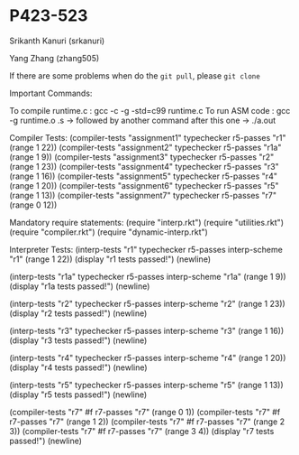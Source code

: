 # P423-523
Srikanth Kanuri (srkanuri)

Yang Zhang (zhang505)


If there are some problems when do the `git pull`, please `git clone`

Important Commands:

To compile runtime.c : gcc -c -g -std=c99 runtime.c
To run ASM code      : gcc -g runtime.o <filename>.s -> followed by another command after this one -> ./a.out

Compiler Tests:
(compiler-tests "assignment1" typechecker r5-passes "r1" (range 1 22))
(compiler-tests "assignment2" typechecker r5-passes "r1a" (range 1 9))
(compiler-tests "assignment3" typechecker r5-passes "r2" (range 1 23))
(compiler-tests "assignment4" typechecker r5-passes "r3" (range 1 16))
(compiler-tests "assignment5" typechecker r5-passes "r4" (range 1 20))
(compiler-tests "assignment6" typechecker r5-passes "r5" (range 1 13))
(compiler-tests "assignment7" typechecker r5-passes "r7" (range 0 12))

Mandatory require statements:
(require "interp.rkt")
(require "utilities.rkt")
(require "compiler.rkt")
(require "dynamic-interp.rkt")

Interpreter Tests:
(interp-tests "r1" typechecker r5-passes interp-scheme "r1" (range 1 22))
(display "r1 tests passed!") (newline)

(interp-tests "r1a" typechecker r5-passes interp-scheme "r1a" (range 1 9))
(display "r1a tests passed!") (newline)

(interp-tests "r2" typechecker r5-passes interp-scheme "r2" (range 1 23))
(display "r2 tests passed!") (newline)

(interp-tests "r3" typechecker r5-passes interp-scheme "r3" (range 1 16))
(display "r3 tests passed!") (newline)

(interp-tests "r4" typechecker r5-passes interp-scheme "r4" (range 1 20))
(display "r4 tests passed!") (newline)

(interp-tests "r5" typechecker r5-passes interp-scheme "r5" (range 1 13))
(display "r5 tests passed!") (newline)

(compiler-tests "r7" #f r7-passes  "r7" (range 0 1))
(compiler-tests "r7" #f r7-passes  "r7" (range 1 2))
(compiler-tests "r7" #f r7-passes  "r7" (range 2 3))
(compiler-tests "r7" #f r7-passes  "r7" (range 3 4))
(display "r7 tests passed!") (newline)

